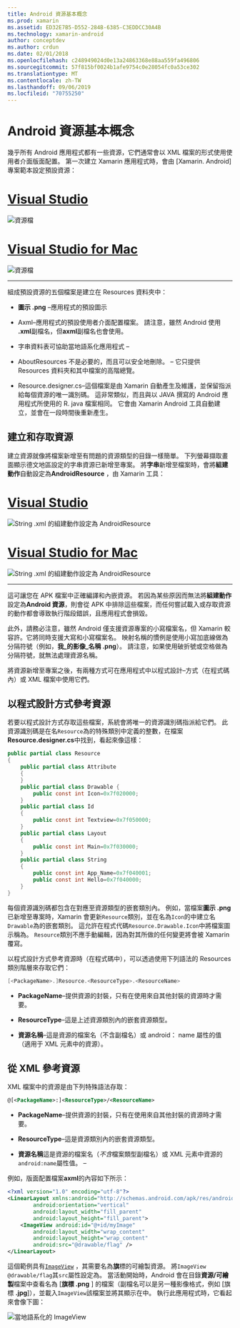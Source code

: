 ```yaml
---
title: Android 資源基本概念
ms.prod: xamarin
ms.assetid: ED32E7B5-D552-284B-6385-C3EDDCC30A4B
ms.technology: xamarin-android
author: conceptdev
ms.author: crdun
ms.date: 02/01/2018
ms.openlocfilehash: c248949024d0e13a24863368e88aa559fa496806
ms.sourcegitcommit: 57f815bf0024b1afe9754c0e28054fc0a53ce302
ms.translationtype: MT
ms.contentlocale: zh-TW
ms.lasthandoff: 09/06/2019
ms.locfileid: "70755250"
---
```

# <a name="android-resource-basics"></a>Android 資源基本概念

幾乎所有 Android 應用程式都有一些資源，它們通常會以 XML 檔案的形式使用使用者介面版面配置。 第一次建立 Xamarin 應用程式時，會由 [Xamarin. Android] 專案範本設定預設資源：

# <a name="visual-studiotabwindows"></a>[Visual Studio](#tab/windows)

![資源檔](android-resource-basics-images/01-resource-files-vs.png)

# <a name="visual-studio-for-mactabmacos"></a>[Visual Studio for Mac](#tab/macos)

![資源檔](android-resource-basics-images/01-resource-files-xs.png)

-----

組成預設資源的五個檔案是建立在 Resources 資料夾中：

- **圖示 .png** &ndash;應用程式的預設圖示

- Axml&ndash;應用程式的預設使用者介面配置檔案。 請注意，雖然 Android 使用 **.xml**副檔名，但**axml**副檔名也會使用。

- 字串資料表可協助當地語系化應用程式 &ndash;

- AboutResources 不是必要的，而且可以安全地刪除。 &ndash; 它只提供 Resources 資料夾和其中檔案的高階總覽。

- Resource.designer.cs&ndash;這個檔案是由 Xamarin 自動產生及維護，並保留指派給每個資源的唯一識別碼。 這非常類似，而且與以 JAVA 撰寫的 Android 應用程式所使用的 R. java 檔案相同。 它會由 Xamarin Android 工具自動建立，並會在一段時間後重新產生。

## <a name="creating-and-accessing-resources"></a>建立和存取資源

建立資源就像將檔案新增至有問題的資源類型的目錄一樣簡單。 下列螢幕擷取畫面顯示德文地區設定的字串資源已新增至專案。 將**字串**新增至檔案時，會將**組建動作**自動設定為**AndroidResource** ，由 Xamarin 工具：

# <a name="visual-studiotabwindows"></a>[Visual Studio](#tab/windows)

![String .xml 的組建動作設定為 AndroidResource](android-resource-basics-images/02-build-action-vs.png)

# <a name="visual-studio-for-mactabmacos"></a>[Visual Studio for Mac](#tab/macos)

![String .xml 的組建動作設定為 AndroidResource](android-resource-basics-images/02-build-action-xs.png)

-----

這可讓您在 APK 檔案中正確編譯和內嵌資源。 若因為某些原因而無法將**組建動作**設定為**Android 資源**，則會從 APK 中排除這些檔案，而任何嘗試載入或存取資源的動作都會導致執行階段錯誤，且應用程式會損毀。

此外，請務必注意，雖然 Android 僅支援資源專案的小寫檔案名，但 Xamarin 較容許。它將同時支援大寫和小寫檔案名。 映射名稱的慣例是使用小寫加底線做為分隔符號（例如，**我\_的影像\_名稱 .png**）。 請注意，如果使用破折號或空格做為分隔符號，就無法處理資源名稱。

將資源新增至專案之後，有兩種方式可在應用程式中以程式設計&ndash;方式（在程式碼內）或 XML 檔案中使用它們。

## <a name="referencing-resources-programmatically"></a>以程式設計方式參考資源

若要以程式設計方式存取這些檔案，系統會將唯一的資源識別碼指派給它們。 此資源識別碼是在名`Resource`為的特殊類別中定義的整數，在檔案**Resource.designer.cs**中找到，看起來像這樣：

```csharp
public partial class Resource
{
    public partial class Attribute
    {
    }
    public partial class Drawable {
        public const int Icon=0x7f020000;
    }
    public partial class Id
    {
        public const int Textview=0x7f050000;
    }
    public partial class Layout
    {
        public const int Main=0x7f030000;
    }
    public partial class String
    {
        public const int App_Name=0x7f040001;
        public const int Hello=0x7f040000;
    }
}
```

每個資源識別碼都包含在對應至資源類型的嵌套類別內。 例如，當檔案**圖示 .png**已新增至專案時，Xamarin 會更新`Resource`類別，並在名為`Icon`的中建立名`Drawable`為的嵌套類別。
這允許在程式代碼`Resource.Drawable.Icon`中將檔案圖示稱為。 `Resource`類別不應手動編輯，因為對其所做的任何變更將會被 Xamarin 覆寫。

以程式設計方式參考資源時（在程式碼中），可以透過使用下列語法的 Resources 類別階層來存取它們：

```csharp
[<PackageName>.]Resource.<ResourceType>.<ResourceName>
```

- **PackageName**&ndash;提供資源的封裝，只有在使用來自其他封裝的資源時才需要。

- **ResourceType**&ndash;這是上述資源類別內的嵌套資源類型。

- **資源名稱**&ndash;這是資源的檔案名（不含副檔名）或 android： name 屬性的值（適用于 XML 元素中的資源）。

## <a name="referencing-resources-from-xml"></a>從 XML 參考資源

XML 檔案中的資源是由下列特殊語法存取：

```xml
@[<PackageName>:]<ResourceType>/<ResourceName>
```

- **PackageName**&ndash;提供資源的封裝，只有在使用來自其他封裝的資源時才需要。

- **ResourceType**&ndash;這是資源類別內的嵌套資源類型。

- **資源名稱**這是資源的檔案名（*不含*檔案類型副檔名）或 XML 元素中資源的`android:name`屬性值。 &ndash;

例如，版面配置檔案**axml**的內容如下所示：

```xml
<?xml version="1.0" encoding="utf-8"?>
<LinearLayout xmlns:android="http://schemas.android.com/apk/res/android"
        android:orientation="vertical"
        android:layout_width="fill_parent"
        android:layout_height="fill_parent">
    <ImageView android:id="@+id/myImage"
        android:layout_width="wrap_content"
        android:layout_height="wrap_content"
        android:src="@drawable/flag" />
</LinearLayout>
```

這個範例具有[`ImageView`](https://github.com/xamarin/recipes/tree/master/Recipes/android/controls/imageview) ，其需要名為**旗**標的可繪製資源。 將`ImageView` `@drawable/flag`其`src`屬性設定為。 當活動開始時，Android 會在目錄**資源/可繪製**檔案中查看名為 [**旗標 .png** ] 的檔案（副檔名可以是另一種影像格式，例如 [旗標 **.jpg**]），並載入`ImageView`該檔案並將其顯示在中。
執行此應用程式時，它看起來會像下圖：

![當地語系化的 ImageView](android-resource-basics-images/03-localized-screenshot.png)
